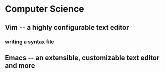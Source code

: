 
Computer Science
================


Vim -- a highly configurable text editor
----------------------------------------

### writing a syntax file









Emacs -- an extensible, customizable text editor and more
---------------------------------------------------------









